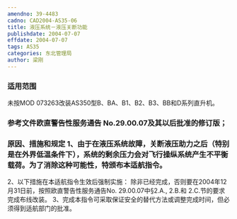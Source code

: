 ```yaml
---
amendno: 39-4483
cadno: CAD2004-AS35-06
title: 液压系统－液压关断功能
publishdate: 2004-07-07
effdate: 2004-07-07
tags: AS35
categories: 东北管理局
author: 梁刚
---
```


### 适用范围 
未按MOD 073263改装AS350型B、BA、B1、B2、B3、BB和D系列直升机。

### 参考文件欧直警告性服务通告 No.29.00.07及其以后批准的修订版；

### 原因、措施和规定 1、由于在液压系统故障，关断液压助力之后（特别是在外界低温条件下），系统的剩余压力会对飞行操纵系统产生不平衡载荷。为了消除这种可能性，特颁布本适航指令。 
2、以下措施在本适航指令生效后强制实施： 除非已经完成，否则要在2004年12月31日前，按照欧直警告性服务通告No. 29.00.07中§2.A., 2.B.和 2.C.节的要求完成布线改装。 
3、完成本指令可采取保证安全的替代方法或调整完成时间，但必须得到适航部门的批准。 
  
